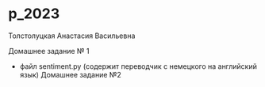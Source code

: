 # p_2023
Толстолуцкая Анастасия Васильевна

Домашнее задание № 1
- файл sentiment.py (содержит переводчик с немецкого на английский язык)
Домашнее задание №2
  
